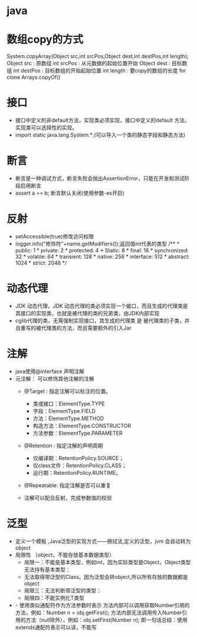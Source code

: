 # java
# 数组copy的方式
 System.copyArray(Object src,int srcPos,Object dest,int destPos,int length); 
     Object src : 原数组
     int srcPos : 从元数据的起始位置开始
     Object dest : 目标数组
     int destPos : 目标数组的开始起始位置
     int length : 要copy的数组的长度
 for
 clone
 Arrays.copyOf()
# 接口
 - 接口中定义的非default方法，实现类必须实现，接口中定义的default 方法，实现类可以选择性的实现。
 - import static java.lang.System.*;(可以导入一个类的静态字段和静态方法)
# 断言
  - 断言是一种调试方式，断言失败会抛出AssertionError，只能在开发和测试阶段启用断言
  - assert a == b; 断言默认关闭(使用参数-es开启)
 # 反射
   - setAccessible(true)修改访问权限
   - logger.info("修饰符"+name.getModifiers());返回值int代表的类型
            /**
             * public: 1
             * private: 2
             * protected: 4
             * Static: 8
             * final: 16
             * synchronized: 32
             * volatile: 64
             * transient: 128
             * native: 256
             * interface: 512
             * abstract: 1024
             * strict: 2048
             */
 # 动态代理
  - JDK 动态代理，JDK 动态代理的类必须实现一个接口，而且生成的代理类是其接口的实现类，也就是被代理的类的兄弟类，由JDK内部实现
  - cglib代理的类，无需强制实现接口，其生成的代理类 是 被代理类的子类，并且重写的被代理类的方法，而且需要额外的引入Jar
# 注解
  - java使用@interface 声明注解
  - 元注解： 可以修饰其他注解的注解
     - @Target : 指定注解可以标注的位置。
        - 类或接口：ElementType.TYPE
        - 字段：ElementType.FIELD
        - 方法：ElementType.METHOD
        - 构造方法：ElementType.CONSTRUCTOR
        - 方法参数：ElementType.PARAMETER
     - @Retention : 指定注解的声明周期
        - 仅编译期：RetentionPolicy.SOURCE；
        - 仅class文件：RetentionPolicy.CLASS；
        - 运行期：RetentionPolicy.RUNTIME。
     - @Repeatable: 指定注解是否可以重复

     - 注解可以配合反射，完成参数值的校验
  # 泛型
   - 定义一个模板 ,Java泛型的实现方式——擦拭法,定义的泛型，jvm 会自动转为object
   - 局限性 （object，不能存放基本数据类型）
     - 局限一：<T>不能是基本类型，例如int，因为实际类型是Object，Object类型无法持有基本类型：
     - 无法取得带泛型的Class。因为泛型会转object,所以所有存放的数据都是object
     - 局限三：无法判断带泛型的类型：
     - 局限四：不能实例化T类型
   - <? extends obejct>
     - 使用类似<? extends Number>通配符作为方法参数时表示
       方法内部可以调用获取Number引用的方法，例如：Number n = obj.getFirst();
       方法内部无法调用传入Number引用的方法（null除外），例如：obj.setFirst(Number n);
       即一句话总结：使用extends通配符表示可以读，不能写